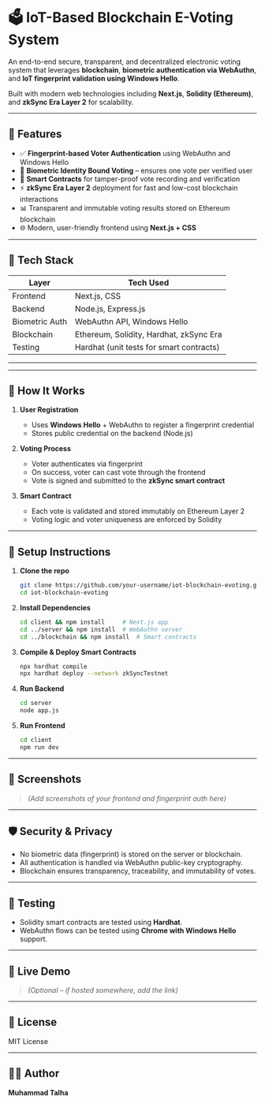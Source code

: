 
# 🗳️ IoT-Based Blockchain E-Voting System

An end-to-end secure, transparent, and decentralized electronic voting system that leverages **blockchain**, **biometric authentication via WebAuthn**, and **IoT fingerprint validation using Windows Hello**.

Built with modern web technologies including **Next.js**, **Solidity (Ethereum)**, and **zkSync Era Layer 2** for scalability.

---

## 📌 Features

- ✅ **Fingerprint-based Voter Authentication** using WebAuthn and Windows Hello  
- 🔐 **Biometric Identity Bound Voting** – ensures one vote per verified user  
- 🧠 **Smart Contracts** for tamper-proof vote recording and verification  
- ⚡ **zkSync Era Layer 2** deployment for fast and low-cost blockchain interactions  
- 📊 Transparent and immutable voting results stored on Ethereum blockchain  
- 🌐 Modern, user-friendly frontend using **Next.js + CSS**

---

## 🧱 Tech Stack

| Layer             | Tech Used                                 |
|------------------|--------------------------------------------|
| Frontend         | Next.js, CSS                               |
| Backend          | Node.js, Express.js                        |
| Biometric Auth   | WebAuthn API, Windows Hello                |
| Blockchain       | Ethereum, Solidity, Hardhat, zkSync Era    |
| Testing          | Hardhat (unit tests for smart contracts)   |

---


---

## 🚀 How It Works

1. **User Registration**
   - Uses **Windows Hello** + WebAuthn to register a fingerprint credential
   - Stores public credential on the backend (Node.js)

2. **Voting Process**
   - Voter authenticates via fingerprint
   - On success, voter can cast vote through the frontend
   - Vote is signed and submitted to the **zkSync smart contract**

3. **Smart Contract**
   - Each vote is validated and stored immutably on Ethereum Layer 2
   - Voting logic and voter uniqueness are enforced by Solidity

---

## 🔧 Setup Instructions

1. **Clone the repo**
   ```bash
   git clone https://github.com/your-username/iot-blockchain-evoting.git
   cd iot-blockchain-evoting
   ```

2. **Install Dependencies**
   ```bash
   cd client && npm install     # Next.js app
   cd ../server && npm install  # WebAuthn server
   cd ../blockchain && npm install  # Smart contracts
   ```

3. **Compile & Deploy Smart Contracts**
   ```bash
   npx hardhat compile
   npx hardhat deploy --network zkSyncTestnet
   ```

4. **Run Backend**
   ```bash
   cd server
   node app.js
   ```

5. **Run Frontend**
   ```bash
   cd client
   npm run dev
   ```

---

## 📸 Screenshots

> *(Add screenshots of your frontend and fingerprint auth here)*

---

## 🛡️ Security & Privacy

- No biometric data (fingerprint) is stored on the server or blockchain.
- All authentication is handled via WebAuthn public-key cryptography.
- Blockchain ensures transparency, traceability, and immutability of votes.

---

## 🧪 Testing

- Solidity smart contracts are tested using **Hardhat**.
- WebAuthn flows can be tested using **Chrome with Windows Hello** support.

---

## 🔗 Live Demo

> *(Optional – if hosted somewhere, add the link)*

---

## 📝 License

MIT License

---

## 👨‍💻 Author

**Muhammad Talha**
